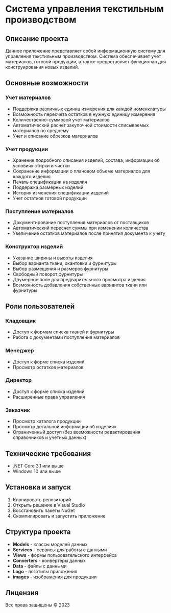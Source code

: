 # Система управления текстильным производством

## Описание проекта

Данное приложение представляет собой информационную систему для управления текстильным производством. Система обеспечивает учет материалов, готовой продукции, а также предоставляет функционал для конструирования новых изделий.

## Основные возможности

### Учет материалов
- Поддержка различных единиц измерения для каждой номенклатуры
- Возможность пересчета остатков в нужную единицу измерения
- Количественно-суммовой учет материалов
- Автоматический расчет закупочной стоимости списываемых материалов по среднему
- Учет и списание обрезков материалов

### Учет продукции
- Хранение подробного описания изделий, состава, информации об условиях стирки и чистки
- Сохранение информации о плановом объеме материалов для каждого изделия
- Печать спецификации на изделия
- Поддержка размерных изделий
- История изменения спецификации изделий
- Учет остатков готовой продукции

### Поступление материалов
- Документирование поступления материалов от поставщиков
- Автоматический пересчет суммы при изменении количества
- Увеличение остатков материалов после принятия документа к учету

### Конструктор изделий
- Указание ширины и высоты изделия
- Выбор варианта ткани, окантовки и фурнитуры
- Выбор размещения и размеров фурнитуры
- Свободный поворот фурнитуры
- Двумерное поле для предварительного просмотра изделия
- Возможность добавления собственных вариантов ткани или фурнитуры

## Роли пользователей

### Кладовщик
- Доступ к формам списка тканей и фурнитуры
- Работа с документами поступления материалов

### Менеджер
- Доступ к форме списка изделий
- Просмотр остатков материалов

### Директор
- Доступ к форме списка изделий
- Расширенные права управления

### Заказчик
- Просмотр каталога продукции
- Просмотр детальной информации об изделиях
- Ограниченный доступ (без возможности редактирования справочников и учетных данных)

## Технические требования

- .NET Core 3.1 или выше
- Windows 10 или выше

## Установка и запуск

1. Клонировать репозиторий
2. Открыть решение в Visual Studio
3. Восстановить пакеты NuGet
4. Скомпилировать и запустить приложение

## Структура проекта

- **Models** - классы моделей данных
- **Services** - сервисы для работы с данными
- **Views** - формы пользовательского интерфейса
- **Converters** - конвертеры данных
- **Data** - файлы с данными
- **Logo** - логотипы приложения
- **images** - изображения для продукции

## Лицензия

Все права защищены © 2023
